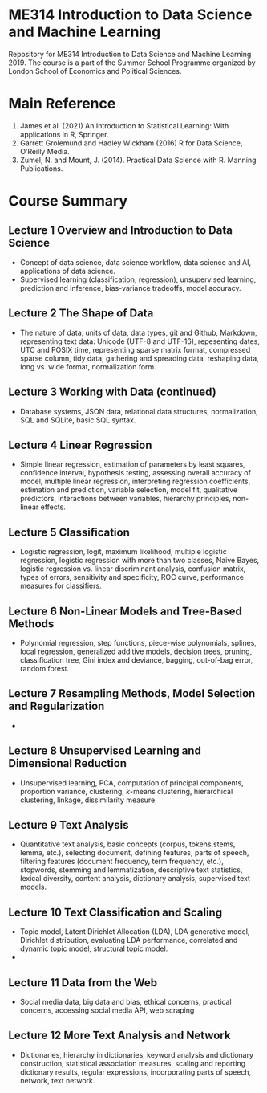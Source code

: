 # ME314 Introduction to Data Science and Machine Learning
Repository for ME314 Introduction to Data Science and Machine Learning 2019. The course is a part of the Summer School Programme organized by London School of Economics and Political Sciences.

# Main Reference
1. James et al. (2021) An Introduction to Statistical Learning: With applications in R, Springer.
2. Garrett Grolemund and Hadley Wickham (2016) R for Data Science, O’Reilly Media.
3. Zumel, N. and Mount, J. (2014). Practical Data Science with R. Manning Publications.

# Course Summary
## Lecture 1 Overview and Introduction to Data Science
- Concept of data science, data science workflow, data science and AI, applications of data science.
- Supervised learning (classification, regression), unsupervised learning, prediction and inference, bias-variance tradeoffs, model accuracy.

## Lecture 2 The Shape of Data
- The nature of data, units of data, data types, git and Github, Markdown, representing text data: Unicode (UTF-8 and UTF-16), repesenting dates, UTC and POSIX time, representing sparse matrix format, compressed sparse column, tidy data, gathering and spreading data, reshaping data, long vs. wide format, normalization form.

## Lecture 3 Working with Data (continued)
- Database systems, JSON data, relational data structures, normalization, SQL and SQLite, basic SQL syntax.

## Lecture 4 Linear Regression
- Simple linear regression, estimation of parameters by least squares, confidence interval, hypothesis testing, assessing overall accuracy of model, multiple linear regression, interpreting regression coefficients, estimation and prediction, variable selection, model fit, qualitative predictors, interactions between variables, hierarchy principles, non-linear effects.

## Lecture 5 Classification
-  Logistic regression, logit, maximum likelihood, multiple logistic regression, logistic regression with more than two classes, Naive Bayes, logistic regression vs. linear discriminant analysis, confusion matrix, types of errors, sensitivity and specificity, ROC curve, performance measures for classifiers.

## Lecture 6 Non-Linear Models and Tree-Based Methods
- Polynomial regression, step functions, piece-wise polynomials, splines, local regression, generalized additive models, decision trees, pruning, classification tree, Gini index and deviance, bagging, out-of-bag error, random forest.

## Lecture 7 Resampling Methods, Model Selection and Regularization
- 
## Lecture 8 Unsupervised Learning and Dimensional Reduction
- Unsupervised learning, PCA, computation of principal components, proportion variance, clustering, $k$-means clustering, hierarchical clustering, linkage, dissimilarity measure.

## Lecture 9 Text Analysis
- Quantitative text analysis, basic concepts (corpus, tokens,stems, lemma, etc.), selecting document, defining features, parts of speech, filtering features (document frequency, term frequency, etc.), stopwords, stemming and lemmatization, descriptive text statistics, lexical diversity, content analysis, dictionary analysis, supervised text models.

## Lecture 10 Text Classification and Scaling
- Topic model, Latent Dirichlet Allocation (LDA), LDA generative model, Dirichlet distribution, evaluating LDA performance, correlated and dynamic topic model, structural topic model. 
- 
## Lecture 11 Data from the Web
- Social media data, big data and bias, ethical concerns, practical concerns, accessing social media API, web scraping

## Lecture 12 More Text Analysis and Network
- Dictionaries, hierarchy in dictionaries, keyword analysis and dictionary construction, statistical association measures, scaling and reporting dictionary results, regular expressions, incorporating parts of speech, network, text network.
